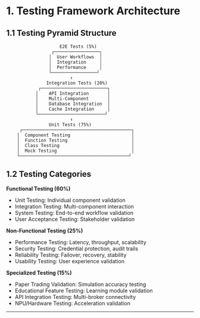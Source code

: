 # **1. Testing Framework Architecture**

## **1.1 Testing Pyramid Structure**

```
                    E2E Tests (5%)
                 ┌─────────────────┐
                │  User Workflows  │
                │  Integration     │
                │  Performance     │
                └─────────────────┘
                        ↑
               Integration Tests (20%)
            ┌─────────────────────────┐
           │    API Integration       │
           │    Multi-Component       │
           │    Database Integration  │
           │    Cache Integration     │
           └─────────────────────────┘
                        ↑
                Unit Tests (75%)
     ┌─────────────────────────────────────────┐
    │  Component Testing                       │
    │  Function Testing                        │  
    │  Class Testing                           │
    │  Mock Testing                            │
    └─────────────────────────────────────────┘
```

## **1.2 Testing Categories**

**Functional Testing (60%)**
- Unit Testing: Individual component validation
- Integration Testing: Multi-component interaction
- System Testing: End-to-end workflow validation
- User Acceptance Testing: Stakeholder validation

**Non-Functional Testing (25%)**
- Performance Testing: Latency, throughput, scalability
- Security Testing: Credential protection, audit trails
- Reliability Testing: Failover, recovery, stability
- Usability Testing: User experience validation

**Specialized Testing (15%)**
- Paper Trading Validation: Simulation accuracy testing
- Educational Feature Testing: Learning module validation
- API Integration Testing: Multi-broker connectivity
- NPU/Hardware Testing: Acceleration validation

---
